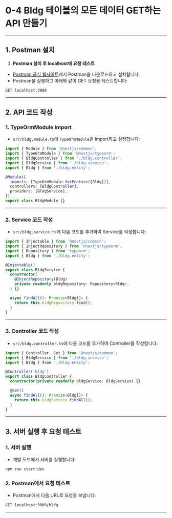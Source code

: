 # 0-4 Bldg 테이블의 모든 데이터 GET하는 API 만들기

---

## **1. Postman 설치**

1. **Postman 설치 후 localhost에 요청 테스트**
- [Postman 공식 웹사이트](https://www.postman.com)에서 Postman을 다운로드하고 설치합니다.
- Postman을 실행하고 아래와 같이 GET 요청을 테스트합니다:
```bash
GET localhost:3000
```

---

## **2. API 코드 작성**

### 1. **TypeOrmModule Import**
- `src/bldg.module.ts`에 `TypeOrmModule`을 Import하고 설정합니다:

```typescript
import { Module } from '@nestjs/common';
import { TypeOrmModule } from '@nestjs/typeorm';
import { BldgController } from './bldg.controller';
import { BldgService } from './bldg.service';
import { Bldg } from './bldg.entity';

@Module({
  imports: [TypeOrmModule.forFeature([Bldg])],
  controllers: [BldgController],
  providers: [BldgService],
})
export class BldgModule {}
```

---

### 2. **Service 코드 작성**
- `src/bldg.service.ts`에 다음 코드를 추가하여 Service를 작성합니다:

```typescript
import { Injectable } from '@nestjs/common';
import { InjectRepository } from '@nestjs/typeorm';
import { Repository } from 'typeorm';
import { Bldg } from './bldg.entity';

@Injectable()
export class BldgService {
  constructor(
    @InjectRepository(Bldg)
    private readonly bldgRepository: Repository<Bldg>,
  ) {}

  async findAll(): Promise<Bldg[]> {
    return this.bldgRepository.find();
  }
}
```

---

### 3. **Controller 코드 작성**
- `src/bldg.controller.ts`에 다음 코드를 추가하여 Controller를 작성합니다:

```typescript
import { Controller, Get } from '@nestjs/common';
import { BldgService } from './bldg.service';
import { Bldg } from './bldg.entity';

@Controller('bldg')
export class BldgController {
  constructor(private readonly bldgService: BldgService) {}

  @Get()
  async findAll(): Promise<Bldg[]> {
    return this.bldgService.findAll();
  }
}
```

---

## **3. 서버 실행 후 요청 테스트**

### 1. **서버 실행**
- 개발 모드에서 서버를 실행합니다:

```bash
npm run start:dev
```

### 2. **Postman에서 요청 테스트**
- Postman에서 다음 URL로 요청을 보냅니다:

```bash
GET localhost:3000/bldg
```
---


